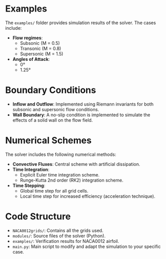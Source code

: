 # **Examples**  
The `examples/` folder provides simulation results of the solver. The cases include:  

- **Flow regimes**:  
  - Subsonic \(M = 0.5\)  
  - Transonic \(M = 0.8\) 
  - Supersonic \(M = 1.5\)  
- **Angles of Attack**:  
  - 0°
  - 1.25°

# **Boundary Conditions**  
- **Inflow and Outflow**: Implemented using Riemann invariants for both subsonic and supersonic flow conditions.  
- **Wall Boundary**: A no-slip condition is implemented to simulate the effects of a solid wall on the flow field.  

# **Numerical Schemes**  
The solver includes the following numerical methods:  

- **Convective Fluxes**: Central scheme with artificial dissipation.  
- **Time Integration**:  
  - Explicit Euler time integration scheme.  
  - Runge-Kutta 2nd order (RK2) integration scheme.  
- **Time Stepping**:  
  - Global time step for all grid cells.  
  - Local time step for increased efficiency (acceleration technique).  

# **Code Structure**  
- `NACA0012grids/`: Contains all the grids used.  
- `modules/`: Source files of the solver (Python).  
- `examples/`: Verification results for NACA0012 airfoil.  
- `main.py`: Main script to modify and adapt the simulation to your specific case.  

